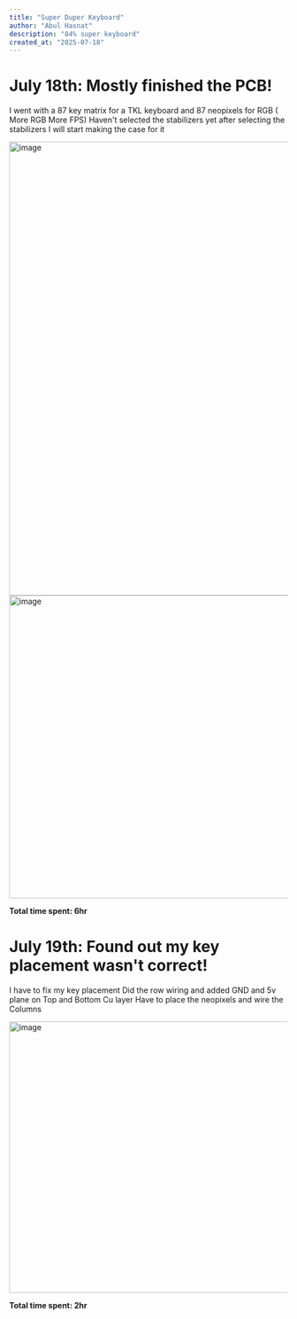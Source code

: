 ```yaml
---
title: "Super Duper Keyboard"
author: "Abul Hasnat"
description: "84% super keyboard"
created_at: "2025-07-18"
---
```



# July 18th: Mostly finished the PCB!

I went with a 87 key matrix for a TKL keyboard and 87 neopixels for RGB ( More RGB More FPS)
Haven't selected the stabilizers yet after selecting the stabilizers I will start making the case for it

<img width="1304" height="819" alt="image" src="https://github.com/user-attachments/assets/1327f10c-af46-4c19-9ba6-cc6aec0766a3" />


<img width="1303" height="547" alt="image" src="https://github.com/user-attachments/assets/43aec3c1-a21d-4c14-b618-5ab9dcc7ad0b" />


**Total time spent: 6hr**

# July 19th: Found out my key placement wasn't correct!

I have to fix my key placement
Did the row wiring and added GND and 5v plane on Top and Bottom Cu layer
Have to place the neopixels and wire the Columns


<img width="1026" height="490" alt="image" src="https://github.com/user-attachments/assets/5d9d6a2b-151d-4557-982d-3a169e9f6177" />

**Total time spent: 2hr**
